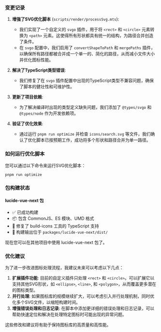 ### 变更记录

1.  **增强了SVG优化脚本** (`scripts/render/processSvg.mts`):
    *   我们实现了一个自定义的 `svgo` 插件，用于将 `<rect>` 和 `<circle>` 元素转换为 `<path>` 元素。这使得所有形状都具有统一的结构，为路径合并创造了条件。
    *   在 `svgo` 配置中，我们启用了 `convertShapeToPath` 和 `mergePaths` 插件，以确保所有路径都被合并成一个单一的、简化的路径，从而减小文件大小并优化图标性能。

2.  **解决了TypeScript类型错误**:
    *   我们修复了在 `svgo` 插件配置中出现的TypeScript类型不兼容问题，确保了脚本的健壮性和可维护性。

3.  **更新了项目依赖**:
    *   为了解决编译时出现的类型定义缺失问题，我们添加了 `@types/svgo` 和 `@types/node` 作为开发依赖项。

4.  **验证了优化效果**:
    *   通过运行 `pnpm run optimize` 并检查 `icons/search.svg` 等文件，我们确认了优化脚本已按预期工作，成功将多个形状和路径合并为单一路径。

### 如何运行优化脚本

您可以通过以下命令来运行SVG优化脚本：

```bash
pnpm run optimize
```

### 包构建状态

#### lucide-vue-next 包
- ✅ 已成功构建
- 📦 包含 CommonJS、ES 模块、UMD 格式
- 🔧 修复了 build-icons 工具的 TypeScript 支持
- 📁 构建输出位于 `packages/lucide-vue-next/dist/`

现在您可以在其他项目中使用 lucide-vue-next 包了。

### 优化建议

为了进一步改进图标处理流程，我建议未来可以考虑以下几点：

1.  **扩展插件功能**: 目前的自定义插件只处理 `<rect>` 和 `<circle>`。可以扩展它以支持其他SVG形状，如 `<ellipse>`, `<line>`, 和 `<polygon>`，从而覆盖更多潜在的图标类型。
2.  **并行处理**: 如果图标库的规模继续扩大，可以考虑引入并行处理机制，同时优化多个SVG文件，以缩短构建时间。
3.  **增强错误处理和日志记录**: 在脚本中添加更详细的错误处理和日志记录，可以帮助快速定位和解决在处理特定图标时可能出现的异常问题。

这些修改和建议将有助于保持图标库的高质量和高性能。